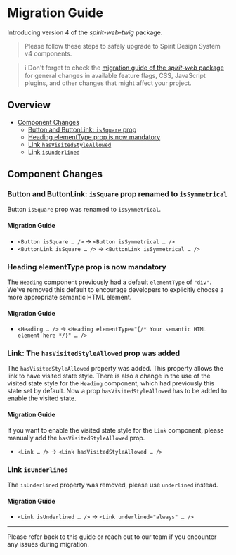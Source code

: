 # Migration Guide

Introducing version 4 of the _spirit-web-twig_ package.

> Please follow these steps to safely upgrade to Spirit Design System v4 components.

> ℹ️ Don't forget to check the [migration guide of the _spirit-web_ package][migration-guide-web] for general changes in
> available feature flags, CSS, JavaScript plugins, and other changes that might affect your project.

## Overview

- [Component Changes](#component-changes)
  - [Button and ButtonLink: `isSquare` prop](#button-and-buttonlink-issquare-prop-renamed-to-issymmetrical)
  - [Heading elementType prop is now mandatory](#heading-elementtype-prop-is-now-mandatory)
  - [Link `hasVisitedStyleAllowed`](#link-hasvisitedstyleallowed)
  - [Link `isUnderlined`](#link-isunderlined)

## Component Changes

### Button and ButtonLink: `isSquare` prop renamed to `isSymmetrical`

Button `isSquare` prop was renamed to `isSymmetrical`.

#### Migration Guide

- `<Button isSquare … />` → `<Button isSymmetrical … />`
- `<ButtonLink isSquare … />` → `<ButtonLink isSymmetrical … />`

### Heading elementType prop is now mandatory

The `Heading` component previously had a default `elementType` of `"div"`.
We've removed this default to encourage developers to explicitly choose a more appropriate semantic HTML element.

#### Migration Guide

- `<Heading … />` → `<Heading elementType="{/* Your semantic HTML element here */}" … />`

### Link: The `hasVisitedStyleAllowed` prop was added

The `hasVisitedStyleAllowed` property was added. This property allows the link to have visited state style. There is also a change in the use of the visited state style for the `Heading` component, which had previously this state set by default.
Now a prop `hasVisitedStyleAllowed` has to be added to enable the visited state.

#### Migration Guide

If you want to enable the visited state style for the `Link` component, please manually add the `hasVisitedStyleAllowed` prop.

- `<Link … />` → `<Link hasVisitedStyleAllowed … />`

### Link `isUnderlined`

The `isUnderlined` property was removed, please use `underlined` instead.

#### Migration Guide

- `<Link isUnderlined … />` → `<Link underlined="always" … />`

---

Please refer back to this guide or reach out to our team if you encounter any issues during migration.

[migration-guide-web]: https://github.com/lmc-eu/spirit-design-system/blob/main/docs/migrations/web/MIGRATION-v3.md
